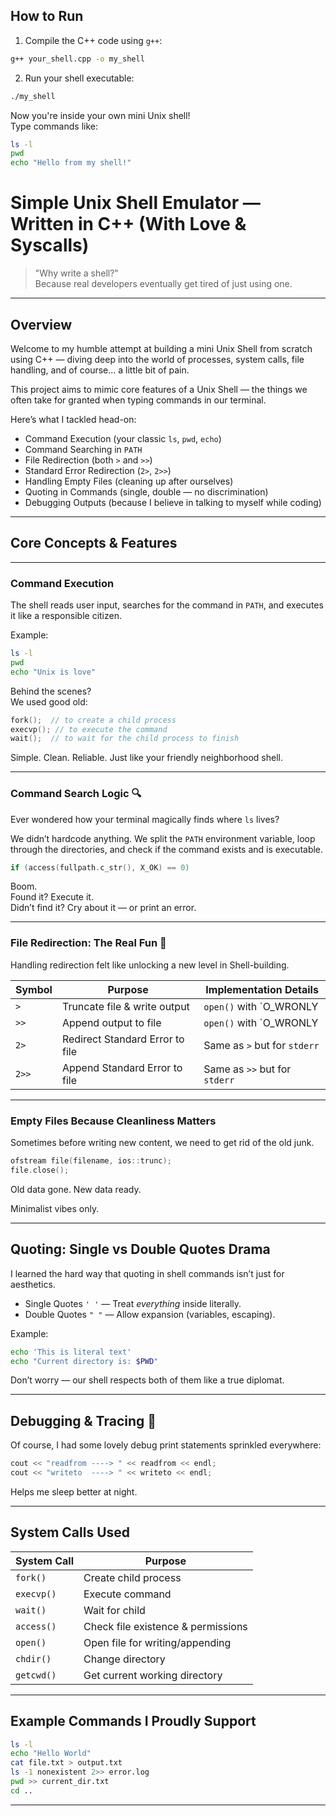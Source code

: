 
## How to Run 

1. Compile the C++ code using `g++`:

```bash
g++ your_shell.cpp -o my_shell
```

2. Run your shell executable:

```bash
./my_shell
```

Now you're inside your own mini Unix shell!  
Type commands like:

```bash
ls -l
pwd
echo "Hello from my shell!"
```


#  Simple Unix Shell Emulator — Written in C++ (With Love & Syscalls)

> "Why write a shell?"  
> Because real developers eventually get tired of just using one.

---

## Overview 

Welcome to my humble attempt at building a mini Unix Shell from scratch using C++ — diving deep into the world of processes, system calls, file handling, and of course... a little bit of pain.

This project aims to mimic core features of a Unix Shell — the things we often take for granted when typing commands in our terminal.

Here’s what I tackled head-on:

- Command Execution (your classic `ls`, `pwd`, `echo`)
- Command Searching in `PATH`
- File Redirection (both `>` and `>>`)
- Standard Error Redirection (`2>`, `2>>`)
- Handling Empty Files (cleaning up after ourselves)
- Quoting in Commands (single, double — no discrimination)
- Debugging Outputs (because I believe in talking to myself while coding)

---

## Core Concepts & Features 

---

### Command Execution 

The shell reads user input, searches for the command in `PATH`, and executes it like a responsible citizen.

Example:

```bash
ls -l
pwd
echo "Unix is love"
```

Behind the scenes?  
We used good old:

```cpp
fork();  // to create a child process
execvp(); // to execute the command
wait();  // to wait for the child process to finish
```

Simple. Clean. Reliable. Just like your friendly neighborhood shell.

---

### Command Search Logic 🔍

Ever wondered how your terminal magically finds where `ls` lives?  

We didn’t hardcode anything. We split the `PATH` environment variable, loop through the directories, and check if the command exists and is executable.

```cpp
if (access(fullpath.c_str(), X_OK) == 0)
```

Boom.  
Found it? Execute it.  
Didn’t find it? Cry about it — or print an error.

---

### File Redirection: The Real Fun 🎯

Handling redirection felt like unlocking a new level in Shell-building.

| Symbol | Purpose                           | Implementation Details                  |
|--------|-----------------------------------|------------------------------------------|
| `>`    | Truncate file & write output      | `open()` with `O_WRONLY | O_CREAT | O_TRUNC` |
| `>>`   | Append output to file             | `open()` with `O_WRONLY | O_CREAT | O_APPEND` |
| `2>`   | Redirect Standard Error to file  | Same as `>` but for `stderr`             |
| `2>>`  | Append Standard Error to file    | Same as `>>` but for `stderr`            |

---

### Empty Files Because Cleanliness Matters 

Sometimes before writing new content, we need to get rid of the old junk.

```cpp
ofstream file(filename, ios::trunc);
file.close();
```

Old data gone. New data ready.

Minimalist vibes only.

---

## Quoting: Single vs Double Quotes Drama 

I learned the hard way that quoting in shell commands isn’t just for aesthetics.

- Single Quotes `' '` — Treat *everything* inside literally.
- Double Quotes `" "` — Allow expansion (variables, escaping).

Example:

```bash
echo 'This is literal text'
echo "Current directory is: $PWD"
```

Don’t worry — our shell respects both of them like a true diplomat.

---

## Debugging & Tracing 🐞

Of course, I had some lovely debug print statements sprinkled everywhere:

```cpp
cout << "readfrom ----> " << readfrom << endl;
cout << "writeto  ----> " << writeto << endl;
```

Helps me sleep better at night.

---

## System Calls Used 

| System Call | Purpose |
|-------------|---------|
| `fork()`    | Create child process |
| `execvp()`  | Execute command |
| `wait()`    | Wait for child |
| `access()`  | Check file existence & permissions |
| `open()`    | Open file for writing/appending |
| `chdir()`   | Change directory |
| `getcwd()`  | Get current working directory |

---

## Example Commands I Proudly Support

```bash
ls -l
echo "Hello World"
cat file.txt > output.txt
ls -1 nonexistent 2>> error.log
pwd >> current_dir.txt
cd ..
```

---
